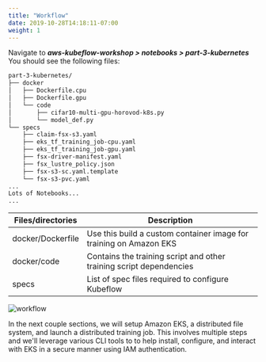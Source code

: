 ```yaml
---
title: "Workflow"
date: 2019-10-28T14:18:11-07:00
weight: 1
---
```


Navigate to
***aws-kubeflow-workshop > notebooks > part-3-kubernetes***
You should see the following files:

```bash
part-3-kubernetes/
├── docker
│   ├── Dockerfile.cpu
│   ├── Dockerfile.gpu
│   └── code
│       ├── cifar10-multi-gpu-horovod-k8s.py
│       └── model_def.py
└── specs
    ├── claim-fsx-s3.yaml
    ├── eks_tf_training_job-cpu.yaml
    ├── eks_tf_training_job-gpu.yaml
    ├── fsx-driver-manifest.yaml
    ├── fsx_lustre_policy.json
    ├── fsx-s3-sc.yaml.template
    └── fsx-s3-pvc.yaml
... 
Lots of Notebooks...
...

```

|Files/directories|Description|
|-----|-----|
|docker/Dockerfile | Use this build a custom container image for training on Amazon EKS|
|docker/code|Contains the training script and other training script dependencies|
|specs|List of spec files required to configure Kubeflow|

![workflow](/images/eks/workflow.png)

In the next couple sections, we will setup Amazon EKS, a distributed file system, and launch a distributed training job. This involves multiple steps and we'll leverage various CLI tools to to help install, configure, and interact with EKS in a secure manner using IAM authentication.
